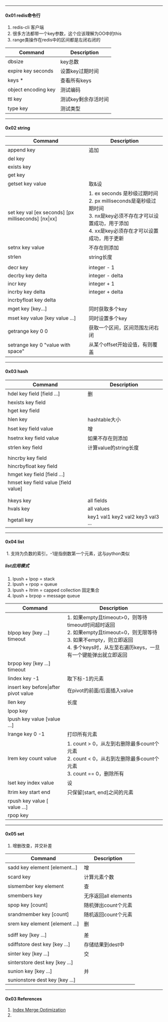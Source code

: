 

------

#### 0x01 redis命令行

1. redis-cli 客户端
2. 很多方法都带一个key参数，这个应该理解为OO中的this
3. range类操作在redis中的区间都是左闭右闭的



| Command             | Description         |
| ------------------- | ------------------- |
| dbsize              | key总数             |
| expire key seconds  | 设置key过期时间     |
| keys *              | 查看所有keys        |
| object encoding key | 测试编码            |
| ttl key             | 测试key剩余存活时间 |
| type key            | 测试类型            |



---

#### 0x02 string

| Command                                     | Description |
| ------------------------------------------- | ----------- |
| append key | 追加 |
| del key |  |
| exists key |  |
| get key                                     |         |
| getset key value | 取&设 |
| set key val [ex seconds] \[px milliseconds] \[nx\|xx] | 1. ex seconds 是秒级过期时间<br>2. px milliseconds是毫秒级过期时间<br>3. nx是key必须不存在才可以设置成功，用于添加<br>4. xx是key必须存在才可以设置成功，用于更新 |
| setnx key value | 不存在则添加 |
| strlen | string长度 |
|  |  |
| decr key | integer - 1 |
| decrby key delta | integer - delta |
| incr key | integer + 1 |
| incrby key delta | integer + delta |
| incrbyfloat key delta |  |
| mget key [key...] | 同时获取多个key |
| mset key value [key value ...] | 同时设置多个key |
| getrange key 0 0 | 获取一个区间，区间范围左闭右闭 |
| setrange key 0 "value with space" | 从某个offset开始设值，有则覆盖 |



----

#### 0x03 hash




| Command                             | Description                       |
| ----------------------------------- | --------------------------------- |
| hdel key field [field ...]          | 删                                |
| hexists key field                   |                                   |
| hget key field                      |                                   |
| hlen key                            | hashtable大小                     |
| hset key field value                | 增                                |
| hsetnx key field value              | 如果不存在则添加                  |
| strlen key field                    | 计算value的string长度             |
|                                     |                                   |
| hincrby key field                   |                                   |
| hincrbyfloat key field              |                                   |
| hmget key field [field ...]         |                                   |
| hmset key field value [field value] |                                   |
|                                     |                                   |
|                                     |                                   |
| hkeys key                           | all fields                        |
| hvals key                           | all values                        |
| hgetall key                         | key1 val1 key2 val2 key3 val3 ... |



------

#### 0x04 list

​    1. 支持为负数的索引，-1是指倒数第一个元素，这与python类似



##### list应用模式

1. lpush + lpop = stack
2. lpush + rpop = queue
3. lpush + ltrim = capped collection 固定集合
4. lpush + brpop = message queue



| Command                              | Description                                                  |
| ------------------------------------ | ------------------------------------------------------------ |
| blpop key [key ...] timeout          | 1. 如果empty且timeout>0，则等待timeout时间超时返回<br>2. 如果empty且timeout=0，则无限等待<br>3. 如果不empty，则立即返回<br>4. 多个keys时，从左至右遍历keys，一旦有一个键能弹出就立即返回 |
| brpop key [key ...] timeout          |                                                              |
| lindex key -1                        | 取下标-1的元素                                               |
| insert key before\|after pivot value | 在pivot的前面/后面插入value                                  |
| llen key                             | 长度                                                         |
| lpop key                             |                                                              |
| lpush key value [value ...]          |                                                              |
| lrange key 0 -1                      | 打印所有元素                                                 |
| lrem key count value                 | 1. count > 0，从左到右删除最多count个元素<br>2. count < 0，从右到左删除最多count个元素<br>3. count == 0，删除所有 |
| lset key index value                 | 设                                                           |
| ltrim key start end                  | 只保留[start, end]之间的元素                                 |
| rpush key value [ value ...]         |                                                              |
| rpop key                             |                                                              |



----

#### 0x05 set

1. 增删改查，并交补差




| Command                        | Description          |
| ------------------------------ | -------------------- |
| sadd key element [element...]  | 增                   |
| scard key                      | 计算元素个数         |
| sismember key element          | 查                   |
| smembers key                   | 无序返回all elements |
| spop key [count]               | 随机弹出count个元素  |
| srandmember key [count]        | 随机返回count个元素  |
| srem key element [element ...] | 删                   |
|                                |                      |
| sdiff key [key ...]            | 差                   |
| sdiffstore dest key [key ...]  | 存储结果到dest中     |
| sinter key [key ...]           | 交                   |
| sinterstore dest key [key ...] |                      |
| sunion key [key ...]           | 并                   |
| sunionstore dest key [key ...] |                      |



------

#### 0x03 References

1. [Index Merge Optimization](https://dev.mysql.com/doc/refman/8.0/en/index-merge-optimization.html)
2. 